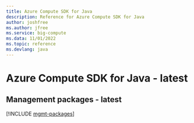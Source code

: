 ```yaml
---
title: Azure Compute SDK for Java
description: Reference for Azure Compute SDK for Java
author: joshfree
ms.author: jfree
ms.service: big-compute
ms.data: 11/01/2022
ms.topic: reference
ms.devlang: java
---
```

# Azure Compute SDK for Java - latest

## Management packages - latest
[!INCLUDE [mgmt-packages](compute-mgmt-index.md)]